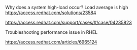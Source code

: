 Why does a system high-load occur? Load average is high
         https://access.redhat.com/solutions/23584

https://access.redhat.com/support/cases/#/case/04235823



Troubleshooting performance issue in RHEL

https://access.redhat.com/articles/6965124
